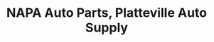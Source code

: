 ---
title: "NAPA Auto Parts, Platteville Auto Supply"
url: /platteville/napa-auto-parts-platteville-auto-supply/
shop: car parts
---